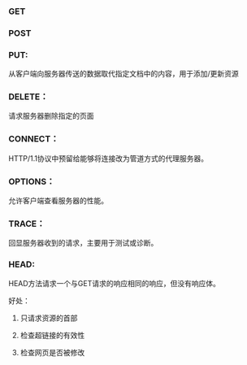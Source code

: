 ### GET

### POST

### PUT:

从客户端向服务器传送的数据取代指定文档中的内容，用于添加/更新资源

### DELETE：

请求服务器删除指定的页面

### CONNECT：

HTTP/1.1协议中预留给能够将连接改为管道方式的代理服务器。

### OPTIONS：

允许客户端查看服务器的性能。

### TRACE：

回显服务器收到的请求，主要用于测试或诊断。

### HEAD:

HEAD方法请求一个与GET请求的响应相同的响应，但没有响应体。

好处：

1. 只请求资源的首部

2. 检查超链接的有效性

3. 检查网页是否被修改

   
